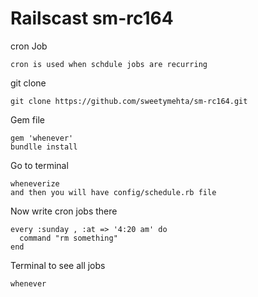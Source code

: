 Railscast sm-rc164
==================
cron Job
```
cron is used when schdule jobs are recurring
```
git clone
```
git clone https://github.com/sweetymehta/sm-rc164.git
```
Gem file
```
gem 'whenever'
bundlle install
```
Go to terminal
```
wheneverize
and then you will have config/schedule.rb file
```
Now write cron jobs there
```
every :sunday , :at => '4:20 am' do
  command "rm something"
end
```
Terminal to see all jobs
```
whenever
```


